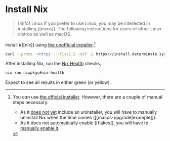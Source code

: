# Install Nix


>[!info] Linux
> If you prefer to use Linux, you may be interested in installing [[nixos]]. The following instructions for users of other Linux distros as well as macOS.

Install #[[nix]] using [the unofficial installer](https://github.com/DeterminateSystems/nix-installer#the-determinate-nix-installer):[^official]

```sh
curl --proto '=https' --tlsv1.2 -sSf -L https://install.determinate.systems/nix | sh -s -- install
```

After installing Nix, run the [Nix Health](https://github.com/juspay/nix-browser/tree/main/crates/nix_health) checks,

```sh
nix run nixpkgs#nix-health
```

Expect to see all results in either green (or yellow).

[^official]: You *can* use [the official installer](https://nixos.org/download). However, there are a couple of manual steps necessary:
    - As it [does not yet](https://discourse.nixos.org/t/anyone-up-for-picking-at-some-nix-onboarding-improvements/13152/4) include an uninstaller, you will have to manually uninstall Nix when the time comes ([[macos-upgrade|example]]). 
    - As it does not automatically enable [[flakes]], you will have to [manually enable it](https://nixos.wiki/wiki/Flakes).